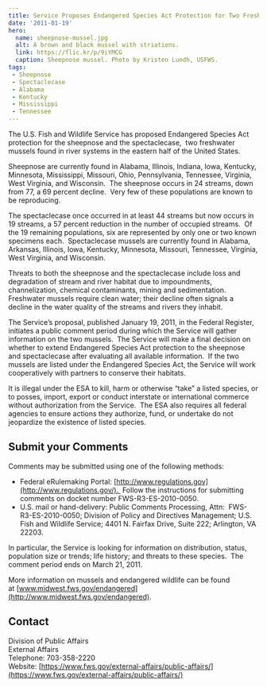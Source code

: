 ```yaml
---
title: Service Proposes Endangered Species Act Protection for Two Freshwater Mussels
date: '2011-01-19'
hero:
  name: sheepnose-mussel.jpg
  alt: A brown and black mussel with striations.
  link: https://flic.kr/p/9iYMCG
  caption: Sheepnose mussel. Photo by Kristen Lundh, USFWS.
tags:
 - Sheepnose
 - Spectaclecase
 - Alabama
 - Kentucky
 - Mississippi
 - Tennessee
---
```


The U.S. Fish and Wildlife Service has proposed Endangered Species Act protection for the sheepnose and the spectaclecase,  two freshwater mussels found in river systems in the eastern half of the United States.    

Sheepnose are currently found in Alabama, Illinois, Indiana, Iowa, Kentucky, Minnesota, Mississippi, Missouri, Ohio, Pennsylvania, Tennessee, Virginia, West Virginia, and Wisconsin.  The sheepnose occurs in 24 streams, down from 77, a 69 percent decline.  Very few of these populations are known to be reproducing.    

The spectaclecase once occurred in at least 44 streams but now occurs in 19 streams, a 57 percent reduction in the number of occupied streams.  Of the 19 remaining populations, six are represented by only one or two known specimens each.  Spectaclecase mussels are currently found in Alabama, Arkansas, Illinois, Iowa, Kentucky, Minnesota, Missouri, Tennessee, Virginia, West Virginia, and Wisconsin.  

Threats to both the sheepnose and the spectaclecase include loss and degradation of stream and river habitat due to impoundments, channelization, chemical contaminants, mining and sedimentation.  Freshwater mussels require clean water; their decline often signals a decline in the water quality of the streams and rivers they inhabit.  

The Service’s proposal, published January 19, 2011, in the Federal Register, initiates a public comment period during which the Service will gather information on the two mussels.  The Service will make a final decision on whether to extend Endangered Species Act protection to the sheepnose and spectaclecase after evaluating all available information.  If the two mussels are listed under the Endangered Species Act, the Service will work cooperatively with partners to conserve their habitats.   

It is illegal under the ESA to kill, harm or otherwise “take” a listed species, or to posses, import, export or conduct interstate or international commerce without authorization from the Service.  The ESA also requires all federal agencies to ensure actions they authorize, fund, or undertake do not jeopardize the existence of listed species.    

## Submit your Comments

Comments may be submitted using one of the following methods:   
 - Federal eRulemaking Portal: [http://www.regulations.gov](http://www.regulations.gov/).  Follow the instructions for submitting comments on docket number FWS-R3-ES-2010-0050.  
 - U.S. mail or hand-delivery: Public Comments Processing, Attn:  FWS-R3-ES-2010-0050; Division of Policy and Directives Management; U.S. Fish and Wildlife Service; 4401 N. Fairfax Drive, Suite 222; Arlington, VA 22203\.    

In particular, the Service is looking for information on distribution, status, population size or trends; life history; and threats to these species.  The comment period ends on March 21, 2011.    

More information on mussels and endangered wildlife can be found at [www.midwest.fws.gov/endangered](http://www.midwest.fws.gov/endangered).

## Contact

Division of Public Affairs  
External Affairs  
Telephone: 703-358-2220  
Website: [https://www.fws.gov/external-affairs/public-affairs/](https://www.fws.gov/external-affairs/public-affairs/)
